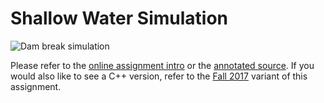 # Shallow Water Simulation

![Dam break simulation](https://github.com/cs5220-f20/shallow-water/blob/master/img/dam_break.gif)

Please refer to the [online assignment intro][intro] or the
[annotated source][annotated].  If you would also like to see a C++
version, refer to the [Fall 2017][f17] variant of this assignment.

[f17]: https://github.com/cornell-cs5220-f17/water-cuda
[intro]: https://github.com/cs5220-f20/shallow-water/blob/master/doc/intro.md
[annotated]: https://github.com/cs5220-f20/shallow-water/blob/master/doc/shallow.pdf
